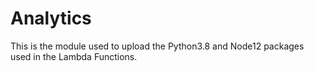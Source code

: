 # Analytics
This is the module used to upload the Python3.8 and Node12 packages used in the Lambda Functions.